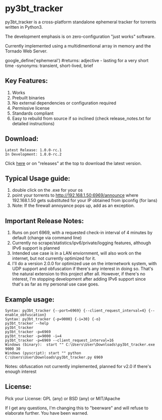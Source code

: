 # py3bt_tracker

py3bt_tracker is a cross-platform standalone ephemeral tracker for torrents written in Python3.

The development emphasis is on zero-configuration "just works" software.

Currently implemented using a multidimentional array in memory and the Tornado Web Server.

google_define('ephemeral') #returns: adjective - lasting for a very short time -synonyms: transient, short-lived, brief

## Key Features:

1. Works
2. Prebuilt binaries
3. No external dependencies or configuration required
4. Permissive license
5. Standards compliant
6. Easy to rebuild from source if so inclined (check release_notes.txt for detailed instructions)

## Download:

```
Latest Release: 1.0.0-rc.1
In Development: 1.0.0-rc.2
```
Click [here](https://github.com/gdiaz384/py3bt_tracker/releases) or on "releases" at the top to download the latest version.

## Typical Usage guide:

1. double click on the .exe for your os
2. point your torrents to http://192.168.1.50:6969/announce where 192.168.1.50 gets substituted for your IP obtained from ipconfig (for lans)
3. Note: If the firewall annoyance pops up, add as an exception.

## Important Release Notes:

1. Runs on port 6969, with a requested check-in interval of 4 minutes by default (change via command line)
2. Currently no scrape/statistics/ipv6/private/logging features, although IPv6 support is planned
3. Intended use case is in a LAN enviornment, will also work on the internet, but not currently optimized for it.
4. I'll do a version 2.0.0 for optimized use on the internetwork system, with UDP support and obfuscation if there's any interest in doing so. That's the natural extension to this project after all. However, if there's no interest, I'm stopping development after adding IPv6 support since that's as far as my personal use case goes.

## Example usage:
```
Syntax: py3bt_tracker {--port=6969} {--client_request_interval=4} {--enable_obfuscation}
Syntax: py3bt_tracker {-p=9000} {-i=30} {-o}
py3bt_tracker --help
py3bt_tracker
py3bt_tracker -p=6969
py3bt_tracker -p=9000 -i=4
py3bt_tracker -p=6969 --client_request_interval=16
Windows (binary):  start "" C:\Users\User\Downloads\py3bt_tracker.exe 9000 30
Windows (pyscript): start "" python C:\Users\User\Downloads\py3bt_tracker.py 6969
```

Notes: obfuscation not currently implemented, planned for v2.0 if there's enough interest

## License:
Pick your License: GPL (any) or BSD (any) or MIT/Apache

If I get any questions, I'm changing this to "beerware" and will refuse to elaborate further. You have been warned.
